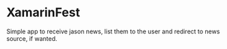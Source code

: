 # XamarinFest

Simple app to receive jason news, list them to the user and redirect to news source, if wanted.
